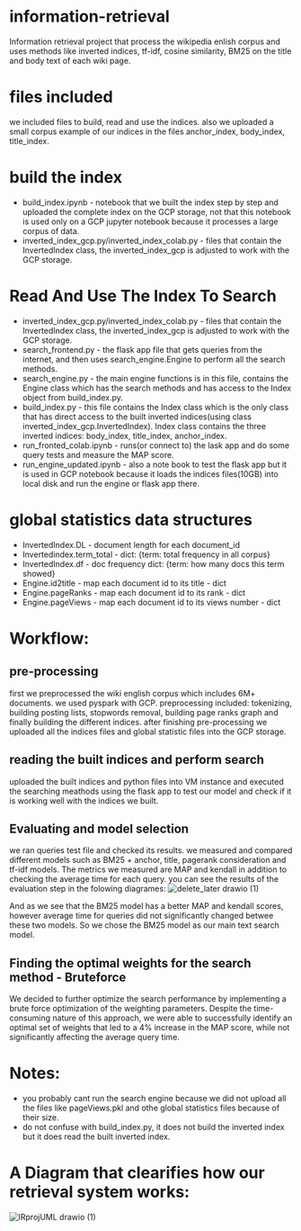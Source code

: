 # information-retrieval
Information retrieval project that process the wikipedia enlish corpus and uses methods like inverted indices, tf-idf, cosine similarity, BM25 on the title and body text of each wiki page.
# files included 
we included files to build, read and use the indices. also we uploaded a small corpus example of our indices in the files anchor_index, body_index, title_index.

# build the index
* build_index.ipynb - notebook that we built the index step by step and uploaded the complete index on the GCP storage, not that this notebook is used only on a GCP jupyter notebook because it processes a large corpus of data.
* inverted_index_gcp.py/inverted_index_colab.py - files that contain the InvertedIndex class, the inverted_index_gcp is adjusted to work with the GCP storage.

# Read And Use The Index To Search
* inverted_index_gcp.py/inverted_index_colab.py - files that contain the InvertedIndex class, the inverted_index_gcp is adjusted to work with the GCP storage.
* search_frontend.py - the flask app file that gets queries from the internet, and then uses search_engine.Engine to perform all the search methods.
* search_engine.py - the main engine functions is in this file, contains the Engine class which has the search methods and has access to the Index object from build_index.py.
* build_index.py - this file contains the Index class which is the only class that has direct access to the built inverted indices(using class inverted_index_gcp.InvertedIndex). Index class contains the three inverted indices: body_index, title_index, anchor_index.
* run_fronted_colab.ipynb - runs(or connect to) the lask app and do some query tests and measure the MAP score.
* run_engine_updated.ipynb - also a note book to test the flask app but it is used in GCP notebook because it loads the indices files(10GB) into local disk and run the engine or flask app there.

# global statistics data structures
* InvertedIndex.DL - document length for each document_id
* Invertedindex.term_total - dict: {term: total frequency in all corpus}
* InvertedIndex.df - doc frequency dict: {term: how many docs this term showed}
* Engine.id2title - map each document id to its title - dict
* Engine.pageRanks - map each document id to its rank - dict
* Engine.pageViews - map each document id to its views number - dict

# Workflow:
## pre-processing
first we preprocessed the wiki english corpus which includes 6M+ documents. we used pyspark with GCP. preprocessing included: tokenizing, building posting lists, stopwords removal, building page ranks graph and finally building the different indices. after finishing pre-processing we uploaded all the indices files and global statistic files into the GCP storage.

## reading the built indices and perform search
uploaded the built indices and python files into VM instance and executed the searching meathods using the flask app to test our model and check if it is working well with the indices we built.

## Evaluating and model selection 
we ran queries test file and checked its results. we measured and compared different models such as BM25 + anchor, title, pagerank consideration and tf-idf models. The metrics we measured are MAP and kendall in addition to checking the average time for each query. you can see the results of the evaluation step in the folowing diagrames:
![delete_later drawio (1)](https://user-images.githubusercontent.com/57876635/212574582-c54f2457-7375-4777-8bc7-f1660f2b0c8e.png)

And as we see that the BM25 model has a better MAP and kendall scores, however average time for queries did not significantly changed betwee these two models. So we chose the BM25 model as our main text search model.

## Finding the optimal weights for the search method - Bruteforce
We decided to further optimize the search performance by implementing a brute force optimization of the weighting parameters. Despite the time-consuming nature of this approach, we were able to successfully identify an optimal set of weights that led to a 4% increase in the MAP score, while not significantly affecting the average query time.


# Notes:
* you probably cant run the search engine because we did not upload all the files like pageViews.pkl and othe global statistics files because of their size.
* do not confuse with build_index.py, it does not build the inverted index but it does read the built inverted index.

# A Diagram that clearifies how our retrieval system works:
![IRprojUML drawio (1)](https://user-images.githubusercontent.com/57876635/212572470-93ce2915-f3fe-4ccb-a535-fc9b397f07db.png)

